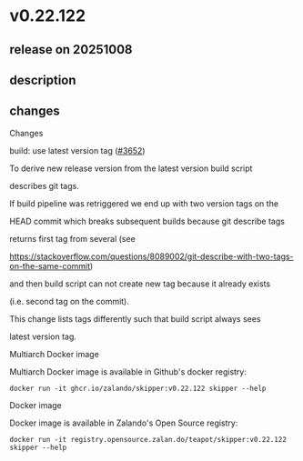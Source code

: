 # v0.22.122

## release on 20251008
## description
## changes
Changes

build: use latest version tag (<a class="issue-link js-issue-link" data-error-text="Failed to load title" data-id="3495200678" data-permission-text="Title is private" data-url="https://github.com/zalando/skipper/issues/3652" data-hovercard-type="pull_request" data-hovercard-url="/zalando/skipper/pull/3652/hovercard" href="https://github.com/zalando/skipper/pull/3652">#3652</a>)

To derive new release version from the latest version build script  

describes git tags.

If build pipeline was retriggered we end up with two version tags on the  

HEAD commit which breaks subsequent builds because git describe tags  

returns first tag from several (see  

<a href="https://stackoverflow.com/questions/8089002/git-describe-with-two-tags-on-the-same-commit" rel="nofollow">https://stackoverflow.com/questions/8089002/git-describe-with-two-tags-on-the-same-commit</a>)  

and then build script can not create new tag because it already exists  

(i.e. second tag on the commit).

This change lists tags differently such that build script always sees  

latest version tag.

Multiarch Docker image

Multiarch Docker image is available in Github's docker registry:

    docker run -it ghcr.io/zalando/skipper:v0.22.122 skipper --help

Docker image

Docker image is available in Zalando's Open Source registry:

    docker run -it registry.opensource.zalan.do/teapot/skipper:v0.22.122 skipper --help


